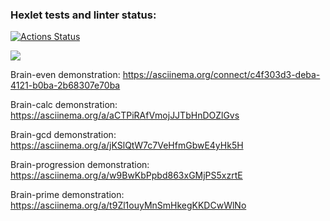 ### Hexlet tests and linter status:
[![Actions Status](https://github.com/tatarenkov-r-v/python-project-49/workflows/hexlet-check/badge.svg)](https://github.com/tatarenkov-r-v/python-project-49/actions)

<a href="https://codeclimate.com/github/tatarenkov-r-v/python-project-49/maintainability"><img src="https://api.codeclimate.com/v1/badges/6dc7d84679b910c8758b/maintainability" /></a>

Brain-even demonstration:
https://asciinema.org/connect/c4f303d3-deba-4121-b0ba-2b68307e70ba

Brain-calc demonstration:
https://asciinema.org/a/aCTPiRAfVmojJJTbHnDOZlGvs

Brain-gcd demonstration:
https://asciinema.org/a/jKSlQtW7c7VeHfmGbwE4yHk5H

Brain-progression demonstration:
https://asciinema.org/a/w9BwKbPpbd863xGMjPS5xzrtE

Brain-prime demonstration:
https://asciinema.org/a/t9Zl1ouyMnSmHkegKKDCwWlNo

